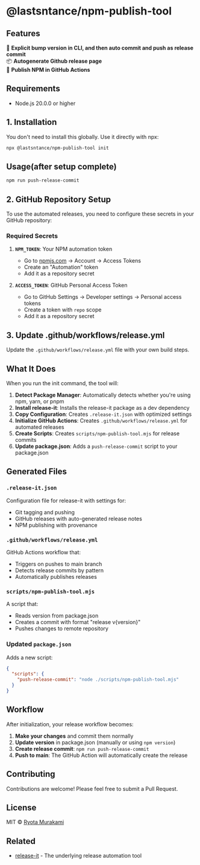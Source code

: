 # @lastsntance/npm-publish-tool

## Features

🚀 **Explicit bump version in CLI, and then auto commit and push as release commit**  
📦 **Autogenerate Github release page**  
🔧 **Publish NPM in GitHub Actions**

## Requirements

- Node.js 20.0.0 or higher

## 1. Installation

You don't need to install this globally. Use it directly with npx:

```bash
npx @lastsntance/npm-publish-tool init
```

## Usage(after setup complete)

```bash
npm run push-release-commit
```

## 2. GitHub Repository Setup

To use the automated releases, you need to configure these secrets in your GitHub repository:

### Required Secrets

1. **`NPM_TOKEN`**: Your NPM automation token

   - Go to [npmjs.com](https://www.npmjs.com/) → Account → Access Tokens
   - Create an "Automation" token
   - Add it as a repository secret

2. **`ACCESS_TOKEN`**: GitHub Personal Access Token
   - Go to GitHub Settings → Developer settings → Personal access tokens
   - Create a token with `repo` scope
   - Add it as a repository secret

## 3. Update .github/workflows/release.yml

Update the `.github/workflows/release.yml` file with your own build steps.

## What It Does

When you run the init command, the tool will:

1. **Detect Package Manager**: Automatically detects whether you're using npm, yarn, or pnpm
2. **Install release-it**: Installs the release-it package as a dev dependency
3. **Copy Configuration**: Creates `.release-it.json` with optimized settings
4. **Initialize GitHub Actions**: Creates `.github/workflows/release.yml` for automated releases
5. **Create Scripts**: Creates `scripts/npm-publish-tool.mjs` for release commits
6. **Update package.json**: Adds a `push-release-commit` script to your package.json

## Generated Files

### `.release-it.json`

Configuration file for release-it with settings for:

- Git tagging and pushing
- GitHub releases with auto-generated release notes
- NPM publishing with provenance

### `.github/workflows/release.yml`

GitHub Actions workflow that:

- Triggers on pushes to main branch
- Detects release commits by pattern
- Automatically publishes releases

### `scripts/npm-publish-tool.mjs`

A script that:

- Reads version from package.json
- Creates a commit with format "release v{version}"
- Pushes changes to remote repository

### Updated `package.json`

Adds a new script:

```json
{
  "scripts": {
    "push-release-commit": "node ./scripts/npm-publish-tool.mjs"
  }
}
```

## Workflow

After initialization, your release workflow becomes:

1. **Make your changes** and commit them normally
2. **Update version** in package.json (manually or using `npm version`)
3. **Create release commit**: `npm run push-release-commit`
4. **Push to main**: The GitHub Action will automatically create the release

## Contributing

Contributions are welcome! Please feel free to submit a Pull Request.

## License

MIT © [Ryota Murakami](https://ryota-murakami.github.io/)

## Related

- [release-it](https://github.com/release-it/release-it) - The underlying release automation tool
